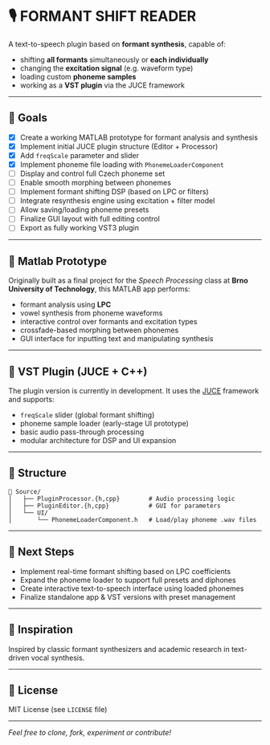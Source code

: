 # 🎙️ FORMANT SHIFT READER

A text-to-speech plugin based on **formant synthesis**, capable of:

- shifting **all formants** simultaneously or **each individually**
- changing the **excitation signal** (e.g. waveform type)
- loading custom **phoneme samples**
- working as a **VST plugin** via the JUCE framework

---

## 📌 Goals

- [x] Create a working MATLAB prototype for formant analysis and synthesis
- [x] Implement initial JUCE plugin structure (Editor + Processor)
- [x] Add `freqScale` parameter and slider
- [x] Implement phoneme file loading with `PhonemeLoaderComponent`
- [ ] Display and control full Czech phoneme set
- [ ] Enable smooth morphing between phonemes
- [ ] Implement formant shifting DSP (based on LPC or filters)
- [ ] Integrate resynthesis engine using excitation + filter model
- [ ] Allow saving/loading phoneme presets
- [ ] Finalize GUI layout with full editing control
- [ ] Export as fully working VST3 plugin

---

## 🧪 Matlab Prototype

Originally built as a final project for the *Speech Processing* class at **Brno University of Technology**, this MATLAB app performs:

- formant analysis using **LPC**
- vowel synthesis from phoneme waveforms
- interactive control over formants and excitation types
- crossfade-based morphing between phonemes
- GUI interface for inputting text and manipulating synthesis

---

## 🧱 VST Plugin (JUCE + C++)

The plugin version is currently in development. It uses the [JUCE](https://juce.com/) framework and supports:

- `freqScale` slider (global formant shifting)
- phoneme sample loader (early-stage UI prototype)
- basic audio pass-through processing
- modular architecture for DSP and UI expansion

---

## 📂 Structure

```
📁 Source/
│   ├── PluginProcessor.{h,cpp}        # Audio processing logic
│   ├── PluginEditor.{h,cpp}           # GUI for parameters
│   └── UI/
│       └── PhonemeLoaderComponent.h   # Load/play phoneme .wav files
```

---

## 🎯 Next Steps

- Implement real-time formant shifting based on LPC coefficients
- Expand the phoneme loader to support full presets and diphones
- Create interactive text-to-speech interface using loaded phonemes
- Finalize standalone app & VST versions with preset management

---

## 🧠 Inspiration

Inspired by classic formant synthesizers and academic research in text-driven vocal synthesis.

---

## 🔗 License

MIT License (see `LICENSE` file)

---

*Feel free to clone, fork, experiment or contribute!*
